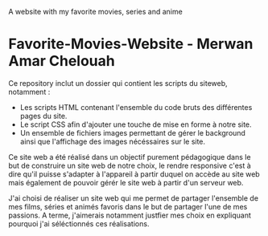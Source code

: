 A website with my favorite movies, series and anime
# Favorite-Movies-Website - Merwan Amar Chelouah


Ce repository inclut un dossier qui contient les scripts du siteweb, notamment :
- Les scripts HTML contenant l'ensemble du code bruts des différentes pages du site.
- Le script CSS afin d'ajouter une touche de mise en forme à notre site.
- Un ensemble de fichiers images permettant de gérer le background ainsi que l'affichage des images nécéssaires sur le site.

Ce site web a été réalisé dans un objectif purement pédagogique dans le but de construire un site web de notre choix, le rendre responsive c'est à dire qu'il puisse s'adapter à l'appareil à partir duquel on accède au site web mais également de pouvoir gérér le site web à partir d'un serveur web.

J'ai choisi de réaliser un site web qui me permet de partager l'ensemble de mes films, séries et animés favoris dans le but de partager l'une de mes passions.
A terme, j'aimerais notamment justfier mes choix en expliquant pourquoi j'ai séléctionnés ces réalisations.


